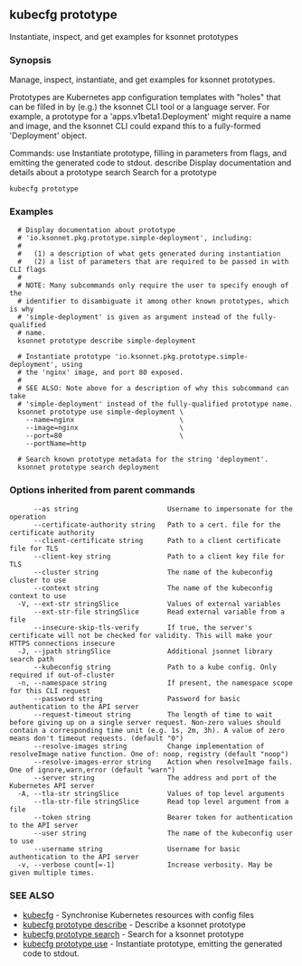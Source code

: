 ## kubecfg prototype

Instantiate, inspect, and get examples for ksonnet prototypes

### Synopsis


Manage, inspect, instantiate, and get examples for ksonnet prototypes.

Prototypes are Kubernetes app configuration templates with "holes" that can be
filled in by (e.g.) the ksonnet CLI tool or a language server. For example, a
prototype for a 'apps.v1beta1.Deployment' might require a name and image, and
the ksonnet CLI could expand this to a fully-formed 'Deployment' object.

Commands:
  use      Instantiate prototype, filling in parameters from flags, and
           emitting the generated code to stdout.
  describe Display documentation and details about a prototype
  search   Search for a prototype

```
kubecfg prototype
```

### Examples

```
  # Display documentation about prototype
  # 'io.ksonnet.pkg.prototype.simple-deployment', including:
  #
  #   (1) a description of what gets generated during instantiation
  #   (2) a list of parameters that are required to be passed in with CLI flags
  #
  # NOTE: Many subcommands only require the user to specify enough of the
  # identifier to disambiguate it among other known prototypes, which is why
  # 'simple-deployment' is given as argument instead of the fully-qualified
  # name.
  ksonnet prototype describe simple-deployment

  # Instantiate prototype 'io.ksonnet.pkg.prototype.simple-deployment', using
  # the 'nginx' image, and port 80 exposed.
  #
  # SEE ALSO: Note above for a description of why this subcommand can take
  # 'simple-deployment' instead of the fully-qualified prototype name.
  ksonnet prototype use simple-deployment \
    --name=nginx                          \
    --image=nginx                         \
    --port=80                             \
    --portName=http

  # Search known prototype metadata for the string 'deployment'.
  ksonnet prototype search deployment
```

### Options inherited from parent commands

```
      --as string                      Username to impersonate for the operation
      --certificate-authority string   Path to a cert. file for the certificate authority
      --client-certificate string      Path to a client certificate file for TLS
      --client-key string              Path to a client key file for TLS
      --cluster string                 The name of the kubeconfig cluster to use
      --context string                 The name of the kubeconfig context to use
  -V, --ext-str stringSlice            Values of external variables
      --ext-str-file stringSlice       Read external variable from a file
      --insecure-skip-tls-verify       If true, the server's certificate will not be checked for validity. This will make your HTTPS connections insecure
  -J, --jpath stringSlice              Additional jsonnet library search path
      --kubeconfig string              Path to a kube config. Only required if out-of-cluster
  -n, --namespace string               If present, the namespace scope for this CLI request
      --password string                Password for basic authentication to the API server
      --request-timeout string         The length of time to wait before giving up on a single server request. Non-zero values should contain a corresponding time unit (e.g. 1s, 2m, 3h). A value of zero means don't timeout requests. (default "0")
      --resolve-images string          Change implementation of resolveImage native function. One of: noop, registry (default "noop")
      --resolve-images-error string    Action when resolveImage fails. One of ignore,warn,error (default "warn")
      --server string                  The address and port of the Kubernetes API server
  -A, --tla-str stringSlice            Values of top level arguments
      --tla-str-file stringSlice       Read top level argument from a file
      --token string                   Bearer token for authentication to the API server
      --user string                    The name of the kubeconfig user to use
      --username string                Username for basic authentication to the API server
  -v, --verbose count[=-1]             Increase verbosity. May be given multiple times.
```

### SEE ALSO
* [kubecfg](kubecfg.md)	 - Synchronise Kubernetes resources with config files
* [kubecfg prototype describe](kubecfg_prototype_describe.md)	 - Describe a ksonnet prototype
* [kubecfg prototype search](kubecfg_prototype_search.md)	 - Search for a ksonnet prototype
* [kubecfg prototype use](kubecfg_prototype_use.md)	 - Instantiate prototype, emitting the generated code to stdout.

